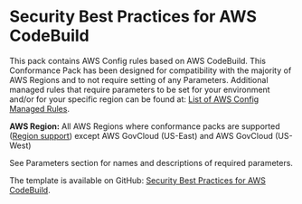 # Security Best Practices for AWS CodeBuild<a name="security-best-practices-for-CodeBuild"></a>

 This pack contains AWS Config rules based on AWS CodeBuild\. This Conformance Pack has been designed for compatibility with the majority of AWS Regions and to not require setting of any Parameters\. Additional managed rules that require parameters to be set for your environment and/or for your specific region can be found at: [List of AWS Config Managed Rules](https://docs.aws.amazon.com/config/latest/developerguide/managed-rules-by-aws-config.html)\. 

**AWS Region:** All AWS Regions where conformance packs are supported \([Region support](https://docs.aws.amazon.com/config/latest/developerguide/conformance-packs.html#conformance-packs-regions)\) except AWS GovCloud \(US\-East\) and AWS GovCloud \(US\-West\)

 See Parameters section for names and descriptions of required parameters\. 

The template is available on GitHub: [Security Best Practices for AWS CodeBuild](https://github.com/awslabs/aws-config-rules/blob/master/aws-config-conformance-packs/Security-Best-Practices-for-CodeBuild.yaml)\.
